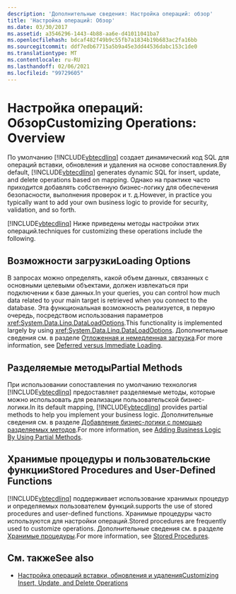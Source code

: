 ```yaml
---
description: 'Дополнительные сведения: Настройка операций: обзор'
title: 'Настройка операций: Обзор'
ms.date: 03/30/2017
ms.assetid: a3546296-1443-4b88-aa6e-d41011041ba7
ms.openlocfilehash: bdcaf482f49b9c55fb7a1834b19b683ac2fa16bb
ms.sourcegitcommit: ddf7edb67715a5b9a45e3dd44536dabc153c1de0
ms.translationtype: MT
ms.contentlocale: ru-RU
ms.lasthandoff: 02/06/2021
ms.locfileid: "99729605"
---
```

# <a name="customizing-operations-overview"></a><span data-ttu-id="ce58c-103">Настройка операций: Обзор</span><span class="sxs-lookup"><span data-stu-id="ce58c-103">Customizing Operations: Overview</span></span>

<span data-ttu-id="ce58c-104">По умолчанию [!INCLUDE[vbtecdlinq](../../../../../../includes/vbtecdlinq-md.md)] создает динамический код SQL для операций вставки, обновления и удаления на основе сопоставления.</span><span class="sxs-lookup"><span data-stu-id="ce58c-104">By default, [!INCLUDE[vbtecdlinq](../../../../../../includes/vbtecdlinq-md.md)] generates dynamic SQL for insert, update, and delete operations based on mapping.</span></span> <span data-ttu-id="ce58c-105">Однако на практике часто приходится добавлять собственную бизнес-логику для обеспечения безопасности, выполнения проверок и т. д.</span><span class="sxs-lookup"><span data-stu-id="ce58c-105">However, in practice you typically want to add your own business logic to provide for security, validation, and so forth.</span></span>  
  
 [!INCLUDE[vbtecdlinq](../../../../../../includes/vbtecdlinq-md.md)] <span data-ttu-id="ce58c-106">Ниже приведены методы настройки этих операций.</span><span class="sxs-lookup"><span data-stu-id="ce58c-106">techniques for customizing these operations include the following.</span></span>  
  
## <a name="loading-options"></a><span data-ttu-id="ce58c-107">Возможности загрузки</span><span class="sxs-lookup"><span data-stu-id="ce58c-107">Loading Options</span></span>  

 <span data-ttu-id="ce58c-108">В запросах можно определять, какой объем данных, связанных с основными целевыми объектами, должен извлекаться при подключении к базе данных.</span><span class="sxs-lookup"><span data-stu-id="ce58c-108">In your queries, you can control how much data related to your main target is retrieved when you connect to the database.</span></span> <span data-ttu-id="ce58c-109">Эта функциональная возможность реализуется, в первую очередь, посредством использования параметров <xref:System.Data.Linq.DataLoadOptions>.</span><span class="sxs-lookup"><span data-stu-id="ce58c-109">This functionality is implemented largely by using <xref:System.Data.Linq.DataLoadOptions>.</span></span> <span data-ttu-id="ce58c-110">Дополнительные сведения см. в разделе [Отложенная и немедленная загрузка](deferred-versus-immediate-loading.md).</span><span class="sxs-lookup"><span data-stu-id="ce58c-110">For more information, see [Deferred versus Immediate Loading](deferred-versus-immediate-loading.md).</span></span>  
  
## <a name="partial-methods"></a><span data-ttu-id="ce58c-111">Разделяемые методы</span><span class="sxs-lookup"><span data-stu-id="ce58c-111">Partial Methods</span></span>  

 <span data-ttu-id="ce58c-112">При использовании сопоставления по умолчанию технология [!INCLUDE[vbtecdlinq](../../../../../../includes/vbtecdlinq-md.md)] предоставляет разделяемые методы, которые можно использовать для реализации пользовательской бизнес-логики.</span><span class="sxs-lookup"><span data-stu-id="ce58c-112">In its default mapping, [!INCLUDE[vbtecdlinq](../../../../../../includes/vbtecdlinq-md.md)] provides partial methods to help you implement your business logic.</span></span> <span data-ttu-id="ce58c-113">Дополнительные сведения см. в разделе [Добавление бизнес-логики с помощью разделяемых методов](adding-business-logic-by-using-partial-methods.md).</span><span class="sxs-lookup"><span data-stu-id="ce58c-113">For more information, see [Adding Business Logic By Using Partial Methods](adding-business-logic-by-using-partial-methods.md).</span></span>  
  
## <a name="stored-procedures-and-user-defined-functions"></a><span data-ttu-id="ce58c-114">Хранимые процедуры и пользовательские функции</span><span class="sxs-lookup"><span data-stu-id="ce58c-114">Stored Procedures and User-Defined Functions</span></span>  

 [!INCLUDE[vbtecdlinq](../../../../../../includes/vbtecdlinq-md.md)] <span data-ttu-id="ce58c-115">поддерживает использование хранимых процедур и определяемых пользователем функций.</span><span class="sxs-lookup"><span data-stu-id="ce58c-115">supports the use of stored procedures and user-defined functions.</span></span> <span data-ttu-id="ce58c-116">Хранимые процедуры часто используются для настройки операций.</span><span class="sxs-lookup"><span data-stu-id="ce58c-116">Stored procedures are frequently used to customize operations.</span></span> <span data-ttu-id="ce58c-117">Дополнительные сведения см. в разделе [Хранимые процедуры](stored-procedures.md).</span><span class="sxs-lookup"><span data-stu-id="ce58c-117">For more information, see [Stored Procedures](stored-procedures.md).</span></span>  
  
## <a name="see-also"></a><span data-ttu-id="ce58c-118">См. также</span><span class="sxs-lookup"><span data-stu-id="ce58c-118">See also</span></span>

- [<span data-ttu-id="ce58c-119">Настройка операций вставки, обновления и удаления</span><span class="sxs-lookup"><span data-stu-id="ce58c-119">Customizing Insert, Update, and Delete Operations</span></span>](customizing-insert-update-and-delete-operations.md)
